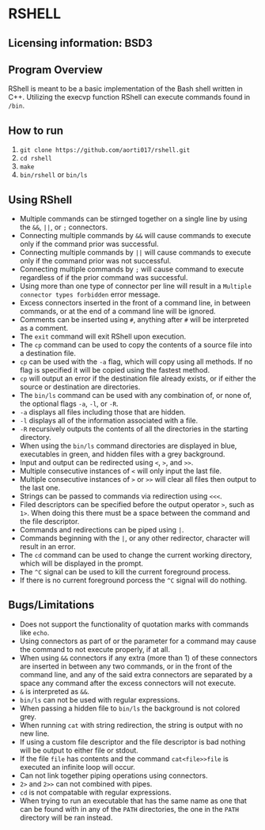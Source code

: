 RSHELL
==========

Licensing information: BSD3
---

Program Overview
---------
RShell is meant to be a basic implementation of the Bash shell written in C++. Utilizing the execvp function RShell can execute commands found in ```/bin```.

How to run
----------

1. ```git clone https://github.com/aorti017/rshell.git```
2. ```cd rshell```
3. ```make```
4. ```bin/rshell``` or  ```bin/ls```

Using RShell
---------
* Multiple commands can be stirnged together on a single line by using the ```&&```, ```||```, or ```;``` connectors.
* Connecting multiple commands by ```&&``` will cause commands to execute only if the command prior was successful.
* Connecting multiple commands by ```||``` will cause commands to execute only if the command prior was not successful.
* Connecting multiple commands by ```;``` will cause command to execute regardless of if the prior command was successful.
* Using more than one type of connector per line will result in a ```Multiple connector types forbidden``` error message.
* Excess connectors inserted in the front of a command line, in between commands, or at the end of a command line will be ignored.
* Comments can be inserted using ```#```, anything after ```#``` will be interpreted as a comment.
* The ```exit``` command will exit RShell upon execution.
* The ```cp``` command can be used to copy  the contents of a source file into a destination file.
* ```cp``` can be used with the ```-a``` flag, which will copy using all methods. If no flag is specified it will be copied
  using the fastest method.
* ```cp``` will output an error if the destination file already exists, or if either the source or destination are directories.
* The ```bin/ls``` command can be used with any combination of, or none of, the optional flags ```-a```, ```-l```, or ```-R```.
* ```-a``` displays all files including those that are hidden.
* ```-l``` displays all of the information associated with a file.
* ```-R``` recursively outputs the contents of all the directories in the starting directory.
* When using the ```bin/ls``` command directories are displayed in blue, executables in green, and hidden files with a grey background.
* Input and output can be redirected using ```<```, ```>```, and ```>>```.
* Multiple consecutive instances of ```<``` will only input the last file.
* Multiple consecutive instances of ```>``` or ```>>``` will clear all files then output to the last one.
* Strings can be passed to commands via redirection using ```<<<```.
* Filed descriptors can be specified before the output operator ```>```, such as ```1>```. When doing this there must be a space
  between the command and the file descriptor.
* Commands and redirections can be piped using ```|```.
* Commands beginning with the ```|```, or any other redirector, character will result in an error.
* The ```cd``` command can be used to change the current working directory, which will be displayed in the prompt.
* The ```^C``` signal can be used to kill the current foreground process.
* If there is no current foreground porcess the ```^C``` signal will do nothing.

Bugs/Limitations
---------
* Does not support the functionality of quotation marks with commands like ```echo```.
* Using connectors as part of or the parameter for a command may cause the command to not execute properly, if at all.
* When using ```&&``` connectors if any extra (more than 1) of these connectors are inserted in between any two commands, or in the front of the command line, and any of the said extra connectors are separated by a space any command after the excess connectors will not execute.
* ```&``` is interpreted as ```&&```.
* ```bin/ls``` can not be used with regular expressions.
* When passing a hidden file to ```bin/ls``` the background is not colored grey.
* When running ```cat``` with string redirection, the string is output with no new line.
* If using a custom file descriptor and the file descriptor is bad nothing will be output to either file or stdout.
* If the file ```file``` has contents and the command ```cat<file>>file``` is executed an infinite loop will occur.
* Can not link together piping operations using connectors.
* ```2>``` and ```2>>``` can not combined with pipes.
* ```cd``` is not compatable with regular expressions.
* When trying to run an executable that has the same name as one that can be found with in any of the ```PATH``` directories, the one in the  ```PATH``` directory will be ran instead.
